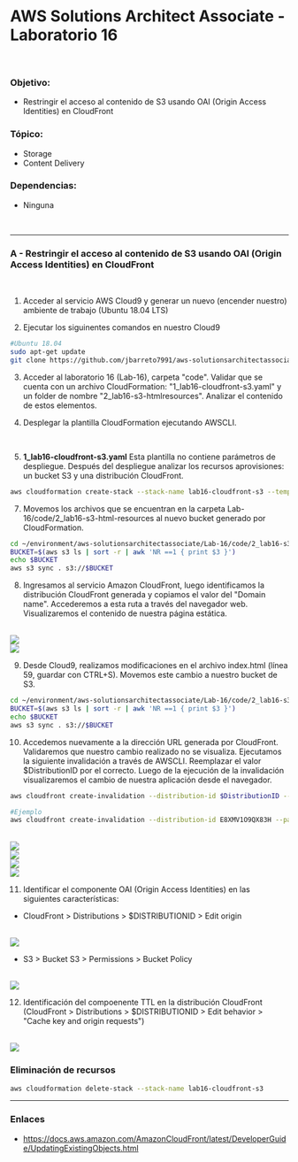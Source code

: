 # AWS Solutions Architect Associate - Laboratorio 16

<br>

### Objetivo: 
* Restringir el acceso al contenido de S3 usando OAI (Origin Access Identities) en CloudFront 


### Tópico:
* Storage
* Content Delivery

### Dependencias:
* Ninguna

<br>

---

### A - Restringir el acceso al contenido de S3 usando OAI (Origin Access Identities) en CloudFront 


<br>

1. Acceder al servicio AWS Cloud9 y generar un nuevo (encender nuestro) ambiente de trabajo (Ubuntu 18.04 LTS)

2. Ejecutar los siguinentes comandos en nuestro Cloud9

```bash
#Ubuntu 18.04
sudo apt-get update
git clone https://github.com/jbarreto7991/aws-solutionsarchitectassociate.git
```

3. Acceder al laboratorio 16 (Lab-16), carpeta "code". Validar que se cuenta con un archivo CloudFormation: "1_lab16-cloudfront-s3.yaml" y un folder de nombre "2_lab16-s3-htmlresources". Analizar el contenido de estos elementos.

5. Desplegar la plantilla CloudFormation ejecutando AWSCLI.

    <br>
6. **1_lab16-cloudfront-s3.yaml** Esta plantilla no contiene parámetros de despliegue. Después del despliegue analizar los recursos aprovisiones: un bucket S3 y una distribución CloudFront. 

```bash
aws cloudformation create-stack --stack-name lab16-cloudfront-s3 --template-body file://~/environment/aws-solutionsarchitectassociate/Lab-16/code/1_lab16-cloudfront-s3.yaml 
```

7. Movemos los archivos que se encuentran en la carpeta Lab-16/code/2_lab16-s3-html-resources al nuevo bucket generado por CloudFormation.

```bash
cd ~/environment/aws-solutionsarchitectassociate/Lab-16/code/2_lab16-s3-html-resources
BUCKET=$(aws s3 ls | sort -r | awk 'NR ==1 { print $3 }')
echo $BUCKET
aws s3 sync . s3://$BUCKET
```

8. Ingresamos al servicio Amazon CloudFront, luego identificamos la distribución CloudFront generada y copiamos el valor del "Domain name". Accederemos a esta ruta a través del navegador web. Visualizaremos el contenido de nuestra página estática.

<br>

<img src="images/Lab16_01.jpg">

<br>

<img src="images/Lab16_02.jpg">

<br>

9. Desde Cloud9, realizamos modificaciones en el archivo index.html (línea 59, guardar con CTRL+S). Movemos este cambio a nuestro bucket de S3.

```bash
cd ~/environment/aws-solutionsarchitectassociate/Lab-16/code/2_lab16-s3-html-resources
BUCKET=$(aws s3 ls | sort -r | awk 'NR ==1 { print $3 }')
echo $BUCKET
aws s3 sync . s3://$BUCKET
```

10. Accedemos nuevamente a la dirección URL generada por CloudFront. Validaremos que nuestro cambio realizado no se visualiza. Ejecutamos la siguiente invalidación a través de AWSCLI. Reemplazar el valor $DistributionID por el correcto. Luego de la ejecución de la invalidación visualizaremos el cambio de nuestra aplicación desde el navegador.

```bash
aws cloudfront create-invalidation --distribution-id $DistributionID --paths "/*"

#Ejemplo
aws cloudfront create-invalidation --distribution-id E8XMV1O9QX83H --paths "/index.html"
```

<br>

<img src="images/Lab16_03.jpg">

<br>

<img src="images/Lab16_04.jpg">

<br>

<img src="images/Lab16_05.jpg">

<br>

<img src="images/Lab16_06.jpg">

<br>


11. Identificar el componente OAI  (Origin Access Identities) en las siguientes características:

* CloudFront > Distributions > $DISTRIBUTIONID > Edit origin

<br>

<img src="images/Lab16_07.jpg">

<br>


* S3 > Bucket S3 > Permissions > Bucket Policy


<br>

<img src="images/Lab16_08.jpg">

<br>

12. Identificación del compoenente TTL en la distribución CloudFront (CloudFront > Distributions > $DISTRIBUTIONID > Edit behavior > "Cache key and origin requests")

<br>

<img src="images/Lab16_09.jpg">

<br>



### Eliminación de recursos

```bash
aws cloudformation delete-stack --stack-name lab16-cloudfront-s3
```

---

### Enlaces

 - https://docs.aws.amazon.com/AmazonCloudFront/latest/DeveloperGuide/UpdatingExistingObjects.html